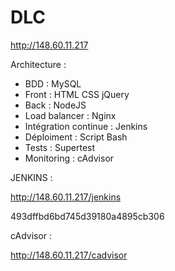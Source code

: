 # DLC
http://148.60.11.217

Architecture :
- BDD : MySQL
- Front : HTML CSS jQuery
- Back : NodeJS
- Load balancer : Nginx
- Intégration continue : Jenkins
- Déploiment : Script Bash
- Tests : Supertest
- Monitoring : cAdvisor

JENKINS :

http://148.60.11.217/jenkins

493dffbd6bd745d39180a4895cb306

cAdvisor :

http://148.60.11.217/cadvisor
